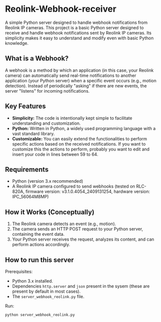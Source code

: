 # Reolink-Webhook-receiver

A simple Python server designed to handle webhook notifications from Reolink IP cameras.
This project is a basic Python server designed to receive and handle webhook notifications sent by Reolink IP cameras. Its simplicity makes it easy to understand and modify even with basic Python knowledge.

## What is a Webhook?

A webhook is a method by which an application (in this case, your Reolink camera) can automatically send real-time notifications to another application (your Python server) when a specific event occurs (e.g., motion detection). Instead of periodically "asking" if there are new events, the server "listens" for incoming notifications.

## Key Features

*   **Simplicity:** The code is intentionally kept simple to facilitate understanding and customization.
*   **Python:** Written in Python, a widely used programming language with a vast standard library.
*   **Customizable:** You can easily extend the functionalities to perform specific actions based on the received notifications. If you want to customize this the actions to perform, probably you want to edit and insert your code in lines between 59 to 64.

## Requirements

*   Python (version 3.x recommended)
*   A Reolink IP camera configured to send webhooks (tested on RLC-820A, firmware version: v3.1.0.4054_2409131254, hardware version: IPC_56064M8MP)

## How it Works (Conceptually)

1.  The Reolink camera detects an event (e.g., motion).
2.  The camera sends an HTTP POST request to your Python server, containing the event data.
3.  Your Python server receives the request, analyzes its content, and can perform actions accordingly.

## How to run this server
Prerequisites:
*   Python 3.x installed.
*   Dependencies `http.server` and `json` present in the sysem (these are present by default in most cases).
*   The `server_webhook_reolink.py` file.

Run:
```bash
python server_webhook_reolink.py
```
